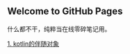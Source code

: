 ## Welcome to GitHub Pages

什么都不干，纯粹当在线零碎笔记用。

[1. kotlin的伴随对象](https://github.com/listensong/listensong.github.io/blob/738b0ea1b0de749709134b9e7f4cd7932a9d5eed/1_kotlin_companion_object.md)
